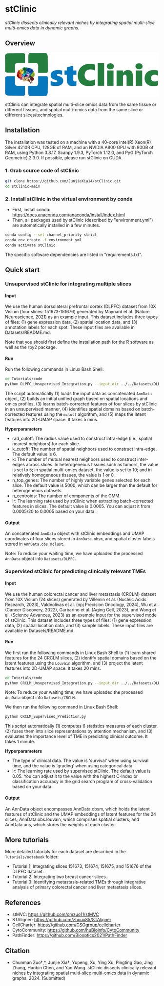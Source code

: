 # stClinic

*stClinic dissects clinically relevant niches by integrating spatial multi-slice multi-omics data in dynamic graphs.*

## Overview

![image](https://github.com/JunjieXia14/stClinic/blob/main/image/stClinic_logo.png)

stClinic can integrate spatial multi-slice omics data from the same tissue or different tissues, and spatial multi-omics data from the same slice or different slices/technologies.

## Installation

The installation was tested on a machine with a 40-core Intel(R) Xeon(R) Silver 4210R CPU, 128GB of RAM, and an NVIDIA A800 GPU with 80GB of RAM, using Python 3.8.17, Scanpy 1.9.3, PyTorch 1.12.0, and PyG (PyTorch Geometric) 2.3.0. If possible, please run stClinic on CUDA.

### 1. Grab source code of stClinic

```bash
git clone https://github.com/JunjieXia14/stClinic.git
cd stClinic-main
```

### 2. Install stClinic in the virtual environment by conda

* First, install conda: https://docs.anaconda.com/anaconda/install/index.html
* Then, all packages used by stClinic (described by "environment.yml") are automatically installed in a few minutes.

```bash
conda config --set channel_priority strict
conda env create -f environment.yml
conda activate stClinic
```

The specific software dependencies are listed in "requirements.txt".

## Quick start

### Unsupervised stClinic for integrating multiple slices

#### Input

We use the human dorsolateral prefrontal cortex (DLPFC) dataset from 10X Visium (four slices: 151673-151676) generated by Maynard et al. (Nature Neuroscience, 2021) as an example input. This dataset includes three types of files: (1) gene expression data, (2) spatial location data, and (3) annotation labels for each spot. These input files are available in Datasets/README.md.

Note that you should first define the installation path for the R software as well as the rpy2 package.

#### Run

Run the following commands in Linux Bash Shell:

```bash
cd Tutorials/code
python DLPFC_Unsupervised_Integration.py --input_dir ../../Datasets/DLPFC
```

The script automatically (1) loads the input data as concatenated `AnnData` object, (2) builds an initial unified graph based on spatial locations and omics profiles, (3) learns batch-corrected features of four slices by stClinic in an unsupervised manner, (4) identifies spatial domains based on batch-corrected features using the `mclust` algorithm, and (5) maps the latent features into 2D-UMAP space. It takes 5 mins.

**Hyperparameters**

* rad_cutoff: The radius value used to construct intra-edge (i.e., spatial nearest neighbors) for each slice.
* k_cutoff: The number of spatial neighbors used to construct intra-edge. The default value is 6.
* k: The number of mutual nearest neighbors used to construct inter-edges across slices. In heterogeneous tissues such as tumors, the value is set to 5; in spatial multi-omics dataset, the value is set to 10; and in relatively homogeneous tissues, the value is 1 or 0.
* n_top_genes: The number of highly variable genes selected for each slice. The default value is 5000, which can be larger than the default for heterogeneous datasets.
* n_centroids: The number of components of the GMM.
* lr: The learning rate used by stClinic when extracting batch-corrected features in slices. The default value is 0.0005. You can adjust it from 0.0005/20 to 0.0005 based on your data.

#### Output

An concatenated `AnnData` object with stClinic embeddings and UMAP coordinates of four slices stored in `AnnData.obsm`, and spatial cluster labels stored in `AnnData.obs.mclust`.

Note: To reduce your waiting time, we have uploaded the processed `AnnData` object into `Datasets/DLPFC`.

### Supervised stClinic for predicting clinically relevant TMEs

#### Input

We use the human colorectal cancer and liver metastasis (CRCLM) dataset from 10X Visium (24 slices) generated by Villemin et al. (Nucleic Acids Research, 2023), Valdeolivas et al. (npj Precision Oncology, 2024), Wu et al. (Cancer Discovery, 2022), Garbarino et al. (Aging Cell, 2023), and Wang et al. (Science Advances, 2023) as an example input for the supervised mode of stClinic. This dataset includes three types of files: (1) gene expression data, (2) spatial location data, and (3) sample labels. These input files are available in Datasets/README.md.

#### Run

We first run the following commands in Linux Bash Shell to (1) learn shared features for the 24 CRCLM slices, (2) identify spatial domains based on the latent features using the `Louvain` algorithm, and (3) project the latent features into 2D-UMAP space. It takes 20 mins.

```bash
cd Tutorials/code
python CRCLM_Unsupervised_Integration.py --input_dir ../../Datasets/DLPFC
```

Note: To reduce your waiting time, we have uploaded the processed `AnnData` object into `Datasets/CRCLM`.

We then run the following command in Linux Bash Shell:

```bash
python CRCLM_Supervised_Prediction.py
```

This script automatically (1) computes 6 statistics measures of each cluster, (2) fuses them into slice representations by attention mechanism, and (3) evaluates the importance level of TME in predicting clinical outcome. It takes 1 minute.

**Hyperparameters**

* The type of clinical data. The value is 'survival' when using survival time, and the value is 'grading' when using categorical data.
* lr: The learning rate used by supervised stClinic. The default value is 0.05. You can adjust it to the value with the highest C-Index or classification accuracy in the grid search program of cross-validation based on your data.

#### Output

An AnnData object encompasses AnnData.obsm, which holds the latent features of stClinic and the UMAP embeddings of latent features for the 24 slices; AnnData.obs.louvain, which comprises spatial clusters; and AnnData.uns, which stores the weights of each cluster.

## More tutorials

More detailed tutorials for each dataset are described in the `Tutorials/notebook` folder:

* Tutorial 1: Integrating slices 151673, 151674, 151675, and 151676 of the DLPFC dataset.
* Tutorial 2: Integrating two breast cancer slices.
* Tutorial 3: Identifying metastasis-related TMEs through integrative analysis of primary colorectal cancer and liver metastasis slices.

## References

* stMVC: https://github.com/cmzuo11/stMVC
* STAligner: https://github.com/zhoux85/STAligner
* CellCharter: https://github.com/CSOgroup/cellcharter
* CytoCommunity: https://github.com/huBioinfo/CytoCommunity
* PathFinder: https://github.com/Biooptics2021/PathFinder

## Citation

* Chunman Zuo†,*, Junjie Xia†, Yupeng, Xu, Ying Xu, Pingting Gao, Jing Zhang,
  Haobin Chen, and Yan Wang. stClinic dissects clinically relevant niches by integrating spatial multi-slice multi-omics data in dynamic graphs. 2024. (Submitted)
